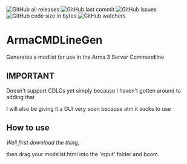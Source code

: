 ![GitHub all releases](https://img.shields.io/github/downloads/Robnewww/ArmaCMDLineGen/total?color=%23ff00ff&logo=GitHub&style=for-the-badge)	![GitHub last commit](https://img.shields.io/github/last-commit/Robnewww/ArmaCMDLineGen?color=%23ff00ff&logo=github&style=for-the-badge) ![GitHub issues](https://img.shields.io/github/issues-raw/Robnewww/ArmaCMDLineGen?logo=github&style=for-the-badge) ![GitHub code size in bytes](https://img.shields.io/github/languages/code-size/Robnewww/ArmaCMDLineGen?logo=github&style=for-the-badge) ![GitHub watchers](https://img.shields.io/github/watchers/Robnewww/ArmaCMDLineGen?logo=github&style=for-the-badge)
# ArmaCMDLineGen
Generates a modlist for use in the Arma 3 Server Commandline


## IMPORTANT
Doesn't support CDLCs yet simply because I haven't gotten around to adding that

I will also be giving it a GUI very soon because atm it sucks to use


## How to use
*Well first download the thing,*

then drag your modslist.html into the 'input' folder and boom.
